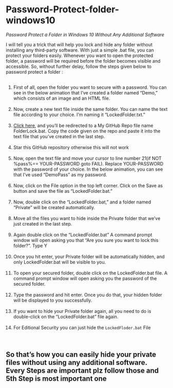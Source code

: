 # Password-Protect-folder-windows10
*_Password Protect a Folder in Windows 10 Without Any Additional Software<br>_*

I will tell you a trick that will help you lock and hide any folder without installing any third-party software. With just a simple .bat file, you can protect your folders easily. Whenever you want to open the protected folder, a password will be required before the folder becomes visible and accessible. So, without further delay, follow the steps given below to password protect a folder :<br><br>


1. First of all, open the folder you want to secure with a password. You can see in the below animation that I’ve created a folder named “Demo,” which consists of an image and an HTML file.<br><br>
2. Now, create a new text file inside the same folder. You can name the text file according to your choice. I’m naming it “LockedFolder.txt.”<br><br>
3. [Click here](https://github.com/Brodevil/Password-Protect-folder-windows10/blob/main/FolderLock.bat), and you’ll be redirected to a My GitHub Repo file name FolderLock.bat. Copy the code given on the repo and paste it into the text file that you’ve created in the last step.<br><br>
4. Star this GitHub repository otherwise this will not work<br><br>
5. Now, open the text file and move your cursor to line number 21(if NOT %pass%== YOUR-PASSWORD goto FAIL). Replace YOUR-PASSWORD with the password of your choice. In the below animation, you can see that I’ve used “DemoPass” as my password.<br><br>
6. Now, click on the File option in the top left corner. Click on the Save as button and save the file as “LockedFolder.bat.”<br><br>
7. Now, double click on the “LockedFolder.bat,” and a folder named “Private” will be created automatically.<br><br>
8. Move all the files you want to hide inside the Private folder that we’ve just created in the last step.<br><br>
9. Again double click on the “LockedFolder.bat” A command prompt window will open asking you that “Are you sure you want to lock this folder?”. Type Y<br><br>
10. Once you hit enter, your Private folder will be automatically hidden, and only LockedFolder.bat will be visible to you.<br><br>
11. To open your secured folder, double click on the LockedFolder.bat file. A command prompt window will open asking you the password of the secured folder.<br><br>
12. Type the password and hit enter. Once you do that, your hidden folder will be displayed to you successfully.<br><br>
13. If you want to hide your Private folder again, all you need to do is double-click on the “LockedFolder.bat” file again.<br><br>
14. For Editional Security you can just hide the `LockedFloder.bat` File
<br><br><br>
## So that’s how you can easily hide your private files without using any additional software. Every Steps are important plz follow those and 5th Step is most important one
